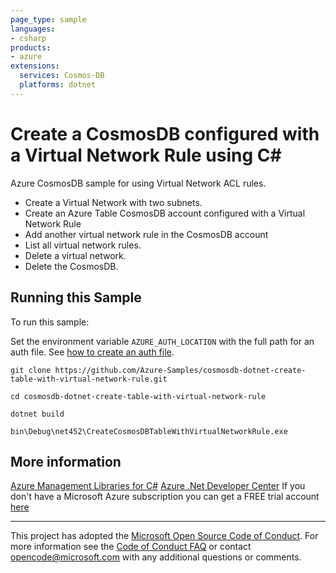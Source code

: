 ```yaml
---
page_type: sample
languages:
- csharp
products:
- azure
extensions:
  services: Cosmos-DB
  platforms: dotnet
---
```


# Create a CosmosDB configured with a Virtual Network Rule using C# #

 Azure CosmosDB sample for using Virtual Network ACL rules.
  - Create a Virtual Network with two subnets.
  - Create an Azure Table CosmosDB account configured with a Virtual Network Rule
  - Add another virtual network rule in the CosmosDB account
  - List all virtual network rules.
  - Delete a virtual network.
  - Delete the CosmosDB.


## Running this Sample ##

To run this sample:

Set the environment variable `AZURE_AUTH_LOCATION` with the full path for an auth file. See [how to create an auth file](https://github.com/Azure/azure-libraries-for-net/blob/master/AUTH.md).

    git clone https://github.com/Azure-Samples/cosmosdb-dotnet-create-table-with-virtual-network-rule.git

    cd cosmosdb-dotnet-create-table-with-virtual-network-rule

    dotnet build

    bin\Debug\net452\CreateCosmosDBTableWithVirtualNetworkRule.exe

## More information ##

[Azure Management Libraries for C#](https://github.com/Azure/azure-sdk-for-net/tree/Fluent)
[Azure .Net Developer Center](https://azure.microsoft.com/en-us/develop/net/)
If you don't have a Microsoft Azure subscription you can get a FREE trial account [here](http://go.microsoft.com/fwlink/?LinkId=330212)

---

This project has adopted the [Microsoft Open Source Code of Conduct](https://opensource.microsoft.com/codeofconduct/). For more information see the [Code of Conduct FAQ](https://opensource.microsoft.com/codeofconduct/faq/) or contact [opencode@microsoft.com](mailto:opencode@microsoft.com) with any additional questions or comments.
